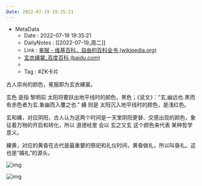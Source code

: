 ```yaml
---
Date: 2022-07-19 19:35:21
---
```

- MetaData
	- Date : 2022-07-19 19:35:21
	- DailyNotes : [[2022-07-19_周二]]
	- Link : [冕服 - 维基百科，自由的百科全书 (wikipedia.org)](https://zh.wikipedia.org/wiki/%E5%86%95%E6%9C%8D)
	- [玄衣纁裳_百度百科 (baidu.com)](https://baike.baidu.com/item/玄衣纁裳/10422224)
	- 
	- Tag : #ZK卡片 

古人崇尚的颜色，冕服即为玄衣纁裳。

玄色 是指 黎明前 太阳将要跃出地平线时的颜色，黑色；《说文》："玄,幽远也.黑而有赤色者为玄.象幽而入覆之也."
纁 则是 太阳沉入地平线时的颜色，是浅红色。


玄和纁，对应阴阳，古人认为这两个时间是一天里阴阳更替、交感出现的颜色，象征着万物的开启和转化，所以 道德经里 会以 玄之又玄 这个颜色来代表 某种哲学意义。


纁黄，对应的黄昏在古代是最重要的祭祀和礼仪时间，黄昏做礼，所以叫昏礼。这也是“婚礼”的源头。





![img](https://kiwi4814-1256211473.cos.ap-nanjing.myqcloud.com//img202207191937352.jpeg)

![img](https://kiwi4814-1256211473.cos.ap-nanjing.myqcloud.com//img202207191937277.jpg)
